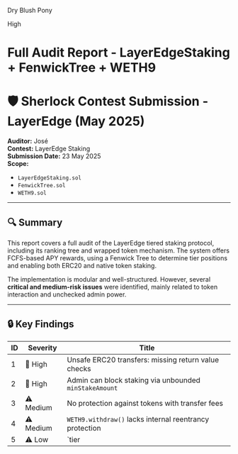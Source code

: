 Dry Blush Pony

High

# Full Audit Report - LayerEdgeStaking + FenwickTree + WETH9

# 🛡️ Sherlock Contest Submission - LayerEdge (May 2025)

**Auditor:** José  
**Contest:** LayerEdge Staking  
**Submission Date:** 23 May 2025  
**Scope:**  
- `LayerEdgeStaking.sol`  
- `FenwickTree.sol`  
- `WETH9.sol`

---

## 🔍 Summary

This report covers a full audit of the LayerEdge tiered staking protocol, including its ranking tree and wrapped token mechanism. The system offers FCFS-based APY rewards, using a Fenwick Tree to determine tier positions and enabling both ERC20 and native token staking.

The implementation is modular and well-structured. However, several **critical and medium-risk issues** were identified, mainly related to token interaction and unchecked admin power.

---

## 🔒 Key Findings

| ID | Severity | Title                                                        |
|----|----------|--------------------------------------------------------------|
| 1  | 🔴 High   | Unsafe ERC20 transfers: missing return value checks          |
| 2  | 🔴 High   | Admin can block staking via unbounded `minStakeAmount`       |
| 3  | ⚠️ Medium | No protection against tokens with transfer fees              |
| 4  | ⚠️ Medium | `WETH9.withdraw()` lacks internal reentrancy protection      |
| 5  | ⚠️ Low    | `tier
